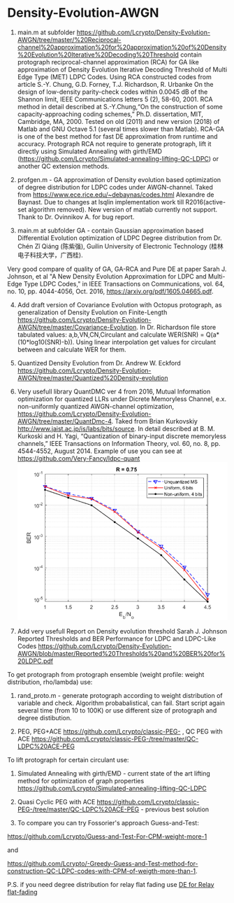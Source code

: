 # Density-Evolution-AWGN
1. main.m at subfolder https://github.com/Lcrypto/Density-Evolution-AWGN/tree/master/%20Reciprocal-channel%20approximation%20for%20approximation%20of%20Density%20Evolution%20Iterative%20Decoding%20Threshold
contain protograph reciprocal-channel approximation (RCA) for GA like approximation of Density Evolution Iterative Decoding Threshold of  Multi Edge Type (MET) LDPC Codes. Using RCA constructed codes from article  S.-Y. Chung, G.D. Forney, T.J. Richardson, R. Urbanke  On the design of low-density parity-check codes within 0.0045 dB of the Shannon limit, IEEE Communications letters 5 (2), 58-60, 2001. RCA method in detail described at S.-Y.Chung,“On the construction of some capacity-approaching coding schemes,” Ph.D. dissertation, MIT, Cambridge, MA, 2000.  Tested on old (2011) and new version (2018) of Matlab and GNU Octave 5.1 (several times slower than Matlab). RCA-GA is one of the best method for fast DE approximation from runtime and accuracy.
Protograph RCA not require to generate protograph, lift it directly using Simulated Annealing with girth/EMD (https://github.com/Lcrypto/Simulated-annealing-lifting-QC-LDPC) or another QC extension methods. 

2. profgen.m - GA approximation of Density evolution based optimization of degree distribution for LDPC codes under AWGN-channel. Taked from https://www.ece.rice.edu/~debaynas/codes.html Alexandre de Baynast. Due to changes at lsqlin implementation work till R2016(active-set algorithm removed). New version of matlab currently not support. Thank to Dr. Ovinnikov A. for bug report.


3. main.m at subfolder GA - contain Gaussian approximation based Differential Evolution optimization of LDPC Degree distribution from Dr. Chén Zǐ Qiáng (陈紫强), Guilin University of Electronic Technology (桂林电子科技大学，广西桂). 


Very good compare of quality of GA, GA-RCA and Pure DE at paper Sarah J. Johnson, et al "A New Density Evolution Approximation for LDPC and Multi-Edge Type LDPC Codes," in IEEE Transactions on Communications, vol. 64, no. 10, pp. 4044-4056, Oct. 2016, https://arxiv.org/pdf/1605.04665.pdf.

4. Add draft version of Covariance Evolution with Octopus protograph, as generalization of Density Evolution on Finite-Length https://github.com/Lcrypto/Density-Evolution-AWGN/tree/master/Covariance-Evolution. In Dr. Richardson file store tabulated values: 
a,b,VN,CN,Circulant and calculate WER(SNR) = Q(a*(10*log10(SNR)-b)). Using linear interpolation get values for circulant between and calculate WER for them.

5. Quantized Density Evolution from Dr. Andrew W. Eckford   https://github.com/Lcrypto/Density-Evolution-AWGN/tree/master/Quantized%20Density-evolution

6. Very usefull library QuantDMC ver 4 from 2016, Mutual Information optimization for quantized LLRs under Dicrete Memoryless Channel, e.x. non-uniformly quantized AWGN-channel optimization, https://github.com/Lcrypto/Density-Evolution-AWGN/tree/master/QuantDmc-4. Taked from Brian Kurkovskiy  http://www.jaist.ac.jp/is/labs/bits/source. In detail described at B. M. Kurkoski and H. Yagi, “Quantization of binary-input discrete memoryless channels,” IEEE Transactions on Information Theory, vol. 60, no. 8, pp. 4544-4552, August 2014. 
Example of use you can see at https://github.com/Very-Fancy/ldpc-quant
![alt text](https://github.com/Lcrypto/Density-Evolution-AWGN/blob/master/QuantDmc-4/075eng.png)

7. Add very usefull Report on Density evolution threshold  Sarah J. Johnson Reported Thresholds and BER Performance for LDPC and LDPC-Like Codes https://github.com/Lcrypto/Density-Evolution-AWGN/blob/master/Reported%20Thresholds%20and%20BER%20for%20LDPC.pdf


To get protograph from protograph ensemble (weight profile: weight distribution, rho/lambda) use: 


1. rand_proto.m - generate protograph according to weight distribution of variable and check.
Algorithm probabalistical, can fail. Start script again several time (from 10 to 100K) or use different size of protograph and degree distibution.

2. PEG, PEG+ACE  https://github.com/Lcrypto/classic-PEG- , QC PEG with ACE  https://github.com/Lcrypto/classic-PEG-/tree/master/QC-LDPC%20ACE-PEG

To lift protograph for certain circulant use:
1. Simulated Annealing with girth/EMD - current state of the art lifting method for optimization of graph properties
https://github.com/Lcrypto/Simulated-annealing-lifting-QC-LDPC


2. Quasi Cyclic  PEG with ACE https://github.com/Lcrypto/classic-PEG-/tree/master/QC-LDPC%20ACE-PEG  - previous best solution


3. To compare you can try Fossorier's approach Guess-and-Test:

https://github.com/Lcrypto/Guess-and-Test-For-CPM-weight-more-1 


and


https://github.com/Lcrypto/-Greedy-Guess-and-Test-method-for-construction-QC-LDPC-codes-with-CPM-of-weigth-more-than-1.

P.S. if you need degree distribution for relay flat fading use [DE for Relay flat-fading](https://github.com/Lcrypto/Density-Evolution-for-relay-flat-fading-channel-)


